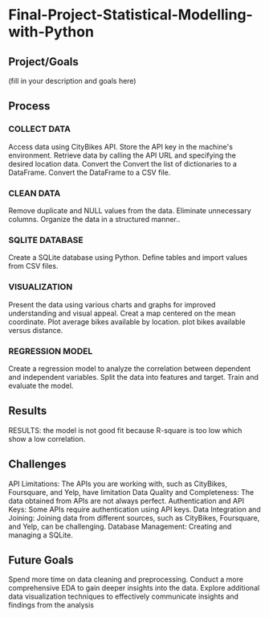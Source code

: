 # Final-Project-Statistical-Modelling-with-Python

## Project/Goals
(fill in your description and goals here)

## Process
### COLLECT DATA
Access data using CityBikes API.
Store the API key in the machine's environment.
Retrieve data by calling the API URL and specifying the desired location data.
Convert the Convert the list of dictionaries to a DataFrame.
Convert the DataFrame to a CSV file.
### CLEAN DATA
Remove duplicate and NULL values from the data.
Eliminate unnecessary columns.
Organize the data in a structured manner..
### SQLITE DATABASE
Create a SQLite database using Python.
Define tables and import values from CSV files.
### VISUALIZATION
Present the data using various charts and graphs for improved understanding and visual appeal.
Creat a map centered on the mean coordinate.
Plot average bikes available by location.
plot bikes available versus distance.
### REGRESSION MODEL
Create a regression model to analyze the correlation between dependent and independent variables.
Split the data into features and target.
Train and evaluate the model.

## Results
RESULTS: the model is not good fit because R-square is too low which show a low correlation.

## Challenges 
API Limitations: The APIs you are working with, such as CityBikes, Foursquare, and Yelp, have limitation
Data Quality and Completeness: The data obtained from APIs are not always perfect.
Authentication and API Keys: Some APIs require authentication using API keys.
Data Integration and Joining: Joining data from different sources, such as CityBikes, Foursquare, and Yelp, can be challenging.
Database Management: Creating and managing a SQLite.
## Future Goals
Spend more time on data cleaning and preprocessing.
Conduct a more comprehensive EDA to gain deeper insights into the data.
Explore additional data visualization techniques to effectively communicate insights and findings from the analysis
